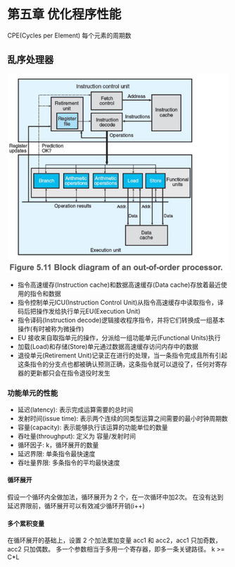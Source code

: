 # 第五章 优化程序性能

CPE(Cycles per Element) 每个元素的周期数

## 乱序处理器

![乱序处理器框图](out_of_order_processor.png)

- 指令高速缓存(Instruction cache)和数据高速缓存(Data cache)存放着最近使用的指令和数据
- 指令控制单元ICU(Instruction Control Unit)从指令高速缓存中读取指令，译码后把操作发给执行单元EU(Execution Unit)
- 指令译码(Instruction decode)逻辑接收程序指令，并将它们转换成一组基本操作(有时被称为微操作)
- EU 接收来自取指单元的操作，分派给一组功能单元(Functional Units)执行
- 加载(Load)和存储(Store)单元通过数据高速缓存访问内存中的数据
- 退役单元(Retirement Unit)记录正在进行的处理，当一条指令完成且所有引起这条指令的分支点也都被确认预测正确，这条指令就可以退役了，任何对寄存器的更新都只会在指令退役时发生

### 功能单元的性能

- 延迟(latency): 表示完成运算需要的总时间
- 发射时间(issue time): 表示两个连续的同类型运算之间需要的最小时钟周期数
- 容量(capacity): 表示能够执行该运算的功能单位的数量
- 吞吐量(throughput): 定义为 容量/发射时间
- 循环因子: k，循环展开的数量
- 延迟界限: 单条指令最快速度
- 吞吐量界限: 多条指令的平均最快速度

#### 循环展开

假设一个循环内全做加法，循环展开为 2 个，在一次循环中加2次。
在没有达到延迟界限前，循环展开可以有效减少循环开销(i++)

#### 多个累积变量

在循环展开的基础上，设置 2 个加法累加变量 acc1 和 acc2，acc1 只加奇数，acc2 只加偶数。
多一个参数相当于多用一个寄存器，即多一条关键路径。
k >= C*L